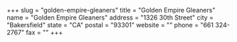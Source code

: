 +++
slug = "golden-empire-gleaners"
title = "Golden Empire Gleaners"
name = "Golden Empire Gleaners"
address = "1326 30th Street"
city = "Bakersfield"
state = "CA"
postal = "93301"
website = ""
phone = "661 324-2767"
fax = ""
+++
